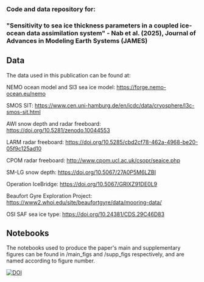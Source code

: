 ### Code and data repository for:

### "Sensitivity to sea ice thickness parameters in a coupled ice‐ocean data assimilation system" - Nab et al. (2025), Journal of Advances in Modeling Earth Systems (JAMES)

## Data
The data used in this publication can be found at:

NEMO ocean model and SI3 sea ice model: https://forge.nemo-ocean.eu/nemo

SMOS SIT: https://www.cen.uni-hamburg.de/en/icdc/data/cryosphere/l3c-smos-sit.html

AWI snow depth and radar freeboard: https://doi.org/10.5281/zenodo.10044553

LARM radar freeboard: https://doi.org/10.5285/cbd2cf78-462a-4968-be20-05f9c125ad10

CPOM radar freeboard: http://www.cpom.ucl.ac.uk/csopr/seaice.php

SM-LG snow depth: https://doi.org/10.5067/27A0P5M6LZBI

Operation IceBridge: https://doi.org/10.5067/GRIXZ91DE0L9

Beaufort Gyre Exploration Project: https://www2.whoi.edu/site/beaufortgyre/data/mooring-data/

OSI SAF sea ice type: https://doi.org/10.24381/CDS.29C46D83

## Notebooks

The notebooks used to produce the paper's main and supplementary figures can be found in /main_figs and /supp_figs respectively, and are named according to figure number.

[![DOI](https://zenodo.org/badge/751807923.svg)](https://zenodo.org/doi/10.5281/zenodo.13235154)
